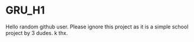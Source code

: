 # GRU_H1

Hello random github user. Please ignore this project as it is a simple school project by 3 dudes. k thx.
